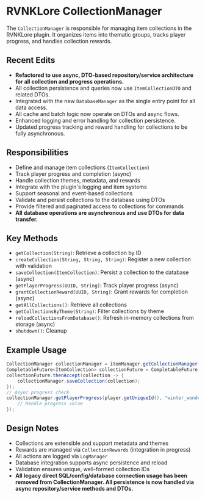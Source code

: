 # RVNKLore CollectionManager

The `CollectionManager` is responsible for managing item collections in the RVNKLore plugin. It organizes items into thematic groups, tracks player progress, and handles collection rewards.

## Recent Edits
- **Refactored to use async, DTO-based repository/service architecture for all collection and progress operations.**
- All collection persistence and queries now use `ItemCollectionDTO` and related DTOs.
- Integrated with the new `DatabaseManager` as the single entry point for all data access.
- All cache and batch logic now operate on DTOs and async flows.
- Enhanced logging and error handling for collection persistence.
- Updated progress tracking and reward handling for collections to be fully asynchronous.

## Responsibilities
- Define and manage item collections (`ItemCollection`)
- Track player progress and completion (async)
- Handle collection themes, metadata, and rewards
- Integrate with the plugin's logging and item systems
- Support seasonal and event-based collections
- Validate and persist collections to the database using DTOs
- Provide filtered and paginated access to collections for commands
- **All database operations are asynchronous and use DTOs for data transfer.**

## Key Methods
- `getCollection(String)`: Retrieve a collection by ID
- `createCollection(String, String, String)`: Register a new collection with validation
- `saveCollection(ItemCollection)`: Persist a collection to the database (async)
- `getPlayerProgress(UUID, String)`: Track player progress (async)
- `grantCollectionReward(UUID, String)`: Grant rewards for completion (async)
- `getAllCollections()`: Retrieve all collections
- `getCollectionsByTheme(String)`: Filter collections by theme
- `reloadCollectionsFromDatabase()`: Refresh in-memory collections from storage (async)
- `shutdown()`: Cleanup

## Example Usage
```java
CollectionManager collectionManager = itemManager.getCollectionManager();
CompletableFuture<ItemCollection> collectionFuture = CompletableFuture.supplyAsync(() -> collectionManager.getCollection("winter_wonders"));
collectionFuture.thenAccept(collection -> {
    collectionManager.saveCollection(collection);
});
// Async progress check
collectionManager.getPlayerProgress(player.getUniqueId(), "winter_wonders").thenAccept(progress -> {
    // Handle progress value
});
```

## Design Notes
- Collections are extensible and support metadata and themes
- Rewards are managed via `CollectionRewards` (integration in progress)
- All actions are logged via `LogManager`
- Database integration supports async persistence and reload
- Validation ensures unique, well-formed collection IDs
- **All legacy direct SQL/config/database connection usage has been removed from CollectionManager. All persistence is now handled via async repository/service methods and DTOs.**
